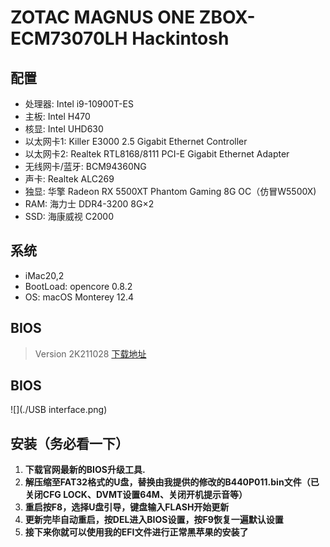 # 	ZOTAC MAGNUS ONE ZBOX-ECM73070LH Hackintosh


## 配置

  * 处理器: Intel i9-10900T-ES
  * 主板: Intel H470
  * 核显: Intel UHD630
  * 以太网卡1: Killer E3000 2.5 Gigabit Ethernet Controller
  * 以太网卡2: Realtek RTL8168/8111 PCI-E Gigabit Ethernet Adapter
  * 无线网卡/蓝牙: BCM94360NG
  * 声卡: Realtek ALC269
* 独显: 华擎 Radeon RX 5500XT Phantom Gaming 8G OC（仿冒W5500X)
* RAM: 海力士 DDR4-3200 8G×2
* SSD: 海康威视 C2000

## 系统

* iMac20,2
* BootLoad: opencore 0.8.2
* OS: macOS Monterey 12.4


## BIOS

> Version 2K211028
> [下载地址](https://www.zotac.com/cn/files/download/mini_pcs?driver_type=238&m_pcs_series=179&m_pcs_os=2212&sku=ZBOX-ECM7307LH&skuSelect=ZBOX-ECM7307LH)

## BIOS

![](./USB interface.png)

## 安装（务必看一下）

1. **下载官网最新的BIOS升级工具.**
2. **解压缩至FAT32格式的U盘，替换由我提供的修改的B440P011.bin文件（已关闭CFG LOCK、DVMT设置64M、关闭开机提示音等）**
3. **重启按F8，选择U盘引导，键盘输入FLASH开始更新**
4. **更新完毕自动重启，按DEL进入BIOS设置，按F9恢复一遍默认设置**
5. **接下来你就可以使用我的EFI文件进行正常黑苹果的安装了**